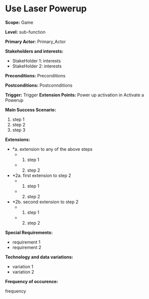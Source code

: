 
# Use Laser Powerup
**Scope:** Game

**Level:** sub-function

**Primary Actor:** Primary_Actor  

**Stakeholders and interests:**  

 -   StakeHolder 1: interests
 -   StakeHolder 2: interests
 
**Preconditions:** Preconditions  

**Postconditions:** Postconnditions 

**Trigger:** Trigger
**Extension Points:** Power up activation in Activate a Powerup

**Main Success Scenario:**  

1.  step 1
2.  step 2
3.  step 3

**Extensions:**  

-   *a. extension to any of the above steps
    -   1.  step 1
    -   2.  step 2
-   *2a. first extension to step 2
    -   1.  step 1
    -   2.  step 2
-   *2b. second extension to step 2
    -   1.  step 1
    -   2.  step 2

**Special Requirements:**
- requirement 1
- requirement 2

**Technology and data variations:**
- variation 1
- variation 2

**Frequency of occurence:**

frequency